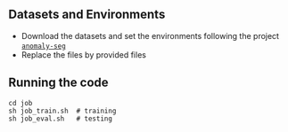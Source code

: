 ## Datasets and Environments
* Download the datasets and set the environments following the project [```anomaly-seg```](https://github.com/hendrycks/anomaly-seg)
* Replace the files by provided files

## Running the code
```
cd job
sh job_train.sh  # training
sh job_eval.sh   # testing
```
